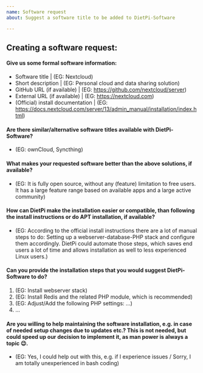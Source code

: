 ```yaml
---
name: Software request
about: Suggest a software title to be added to DietPi-Software

---
```


## Creating a software request:


#### Give us some formal software information:
- Software title | (EG: Nextcloud)
- Short description | (EG: Personal cloud and data sharing solution)
- GitHub URL (if available) | (EG: https://github.com/nextcloud/server)
- External URL (if available) | (EG: https://nextcloud.com)
- (Official) install documentation | (EG: https://docs.nextcloud.com/server/13/admin_manual/installation/index.html)

#### Are there similar/alternative software titles available with DietPi-Software?
- (EG: ownCloud, Syncthing)

#### What makes your requested software better than the above solutions, if available?
- (EG: It is fully open source, without any (feature) limitation to free users. It has a large feature range based on available apps and a large active community) 

#### How can DietPi make the installation easier or compatible, than following the install instructions or do APT installation, if available?
- (EG: According to the official install instructions there are a lot of manual steps to do: Setting up a webserver-database-PHP stack and configure them accordingly. DietPi could automate those steps, which saves end users a lot of time and allows installation as well to less experienced Linux users.)

#### Can you provide the installation steps that you would suggest DietPi-Software to do?
1. (EG: Install webserver stack)
2. (EG: Install Redis and the related PHP module, which is recommended)
3. (EG: Adjust/Add the following PHP settings: ...)
4. ...

#### Are you willing to help maintaining the software installation, e.g. in case of needed setup changes due to updates etc.? This is not needed, but could speed up our decision to implement it, as man power is always a topic :wink:.
- (EG: Yes, I could help out with this, e.g. if I experience issues / Sorry, I am totally unexperienced in bash coding)
